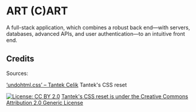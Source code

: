 # ART (C)ART

A full-stack application, which combines a robust back end—with servers, databases, advanced APIs, and user authentication—to an intuitive front end.

## Credits

Sources:

[‘undohtml.css’ – Tantek Celik](https://cssdeck.com/blog/scripts/undohtml-css-tantek-celik/) Tantek's CSS reset

[![License: CC BY 2.0](https://img.shields.io/badge/License-CC_BY_2.0-lightgrey.svg)](https://creativecommons.org/licenses/by/2.0/)
[Tantek's CSS reset is under the Creative Commons Attribution 2.0 Generic License](<(https://creativecommons.org/licenses/by/2.0/legalcode)>)
